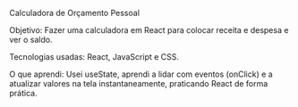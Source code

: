 Calculadora de Orçamento Pessoal

Objetivo: Fazer uma calculadora em React para colocar receita e despesa e ver o saldo.

Tecnologias usadas: React, JavaScript e CSS.

O que aprendi: Usei useState, aprendi a lidar com eventos (onClick) e a atualizar valores na tela instantaneamente, praticando React de forma prática.
